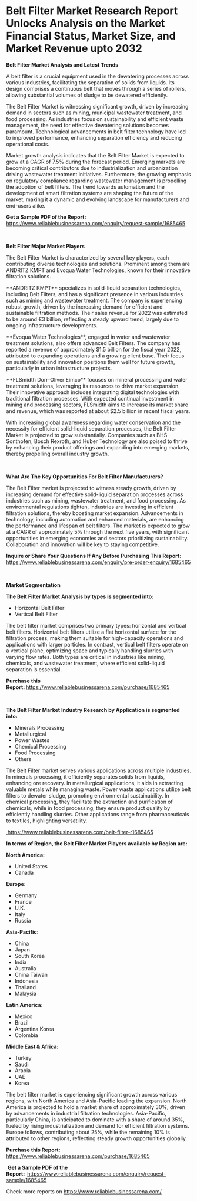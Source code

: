 <p><h1>Belt Filter Market Research Report Unlocks Analysis on the Market Financial Status, Market Size, and Market Revenue upto 2032</h1></p><p><strong>Belt Filter Market Analysis and Latest Trends</strong></p>
<p><p>A belt filter is a crucial equipment used in the dewatering processes across various industries, facilitating the separation of solids from liquids. Its design comprises a continuous belt that moves through a series of rollers, allowing substantial volumes of sludge to be dewatered efficiently. </p><p>The Belt Filter Market is witnessing significant growth, driven by increasing demand in sectors such as mining, municipal wastewater treatment, and food processing. As industries focus on sustainability and efficient waste management, the need for effective dewatering solutions becomes paramount. Technological advancements in belt filter technology have led to improved performance, enhancing separation efficiency and reducing operational costs.</p><p>Market growth analysis indicates that the Belt Filter Market is expected to grow at a CAGR of 7.5% during the forecast period. Emerging markets are becoming critical contributors due to industrialization and urbanization driving wastewater treatment initiatives. Furthermore, the growing emphasis on regulatory compliance regarding wastewater management is propelling the adoption of belt filters. The trend towards automation and the development of smart filtration systems are shaping the future of the market, making it a dynamic and evolving landscape for manufacturers and end-users alike.</p></p>
<p><strong>Get a Sample PDF of the Report:&nbsp;</strong> <a href="https://www.reliablebusinessarena.com/enquiry/request-sample/1685465?utm_campaign=3559&utm_medium=2&utm_source=Github&utm_content=ia&utm_term=11042025&utm_id=belt-filter">https://www.reliablebusinessarena.com/enquiry/request-sample/1685465</a></p>
<p>&nbsp;</p>
<p><strong>Belt Filter Major Market Players</strong></p>
<p><p>The Belt Filter Market is characterized by several key players, each contributing diverse technologies and solutions. Prominent among them are ANDRITZ KMPT and Evoqua Water Technologies, known for their innovative filtration solutions.</p><p>**ANDRITZ KMPT** specializes in solid-liquid separation technologies, including Belt Filters, and has a significant presence in various industries such as mining and wastewater treatment. The company is experiencing robust growth, driven by the increasing demand for efficient and sustainable filtration methods. Their sales revenue for 2022 was estimated to be around €3 billion, reflecting a steady upward trend, largely due to ongoing infrastructure developments.</p><p>**Evoqua Water Technologies**, engaged in water and wastewater treatment solutions, also offers advanced Belt Filters. The company has reported a revenue of approximately $1.5 billion for the fiscal year 2022, attributed to expanding operations and a growing client base. Their focus on sustainability and innovation positions them well for future growth, particularly in urban infrastructure projects.</p><p>**FLSmidth Dorr-Oliver Eimco** focuses on mineral processing and water treatment solutions, leveraging its resources to drive market expansion. Their innovative approach includes integrating digital technologies with traditional filtration processes. With expected continual investment in mining and processing sectors, FLSmidth aims to increase its market share and revenue, which was reported at about $2.5 billion in recent fiscal years.</p><p>With increasing global awareness regarding water conservation and the necessity for efficient solid-liquid separation processes, the Belt Filter Market is projected to grow substantially. Companies such as BHS Sonthofen, Bosch Rexroth, and Huber Technology are also poised to thrive by enhancing their product offerings and expanding into emerging markets, thereby propelling overall industry growth.</p></p>
<p>&nbsp;</p>
<p><strong>What Are The Key Opportunities For Belt Filter Manufacturers?</strong></p>
<p><p>The Belt Filter market is projected to witness steady growth, driven by increasing demand for effective solid-liquid separation processes across industries such as mining, wastewater treatment, and food processing. As environmental regulations tighten, industries are investing in efficient filtration solutions, thereby boosting market expansion. Advancements in technology, including automation and enhanced materials, are enhancing the performance and lifespan of belt filters. The market is expected to grow at a CAGR of approximately 5% through the next five years, with significant opportunities in emerging economies and sectors prioritizing sustainability. Collaboration and innovation will be key to staying competitive.</p></p>
<p><strong>Inquire or Share Your Questions If Any Before Purchasing This Report:</strong> <a href="https://www.reliablebusinessarena.com/enquiry/pre-order-enquiry/1685465?utm_campaign=3559&utm_medium=2&utm_source=Github&utm_content=ia&utm_term=11042025&utm_id=belt-filter">https://www.reliablebusinessarena.com/enquiry/pre-order-enquiry/1685465</a></p>
<p>&nbsp;</p>
<p><strong>Market Segmentation</strong></p>
<p><strong>The Belt Filter Market Analysis by types is segmented into:</strong></p>
<p><ul><li>Horizontal Belt Filter</li><li>Vertical Belt Filter</li></ul></p>
<p><p>The belt filter market comprises two primary types: horizontal and vertical belt filters. Horizontal belt filters utilize a flat horizontal surface for the filtration process, making them suitable for high-capacity operations and applications with larger particles. In contrast, vertical belt filters operate on a vertical plane, optimizing space and typically handling slurries with varying flow rates. Both types are critical in industries like mining, chemicals, and wastewater treatment, where efficient solid-liquid separation is essential.</p></p>
<p><strong>Purchase this Report:&nbsp;</strong><a href="https://www.reliablebusinessarena.com/purchase/1685465?utm_campaign=3559&utm_medium=2&utm_source=Github&utm_content=ia&utm_term=11042025&utm_id=belt-filter">https://www.reliablebusinessarena.com/purchase/1685465</a></p>
<p>&nbsp;</p>
<p><strong>The Belt Filter Market Industry Research by Application is segmented into:</strong></p>
<p><ul><li>Minerals Processing</li><li>Metallurgical</li><li>Power Wastes</li><li>Chemical Processing</li><li>Food Processing</li><li>Others</li></ul></p>
<p><p>The Belt Filter market serves various applications across multiple industries. In minerals processing, it efficiently separates solids from liquids, enhancing ore recovery. In metallurgical applications, it aids in extracting valuable metals while managing waste. Power waste applications utilize belt filters to dewater sludge, promoting environmental sustainability. In chemical processing, they facilitate the extraction and purification of chemicals, while in food processing, they ensure product quality by efficiently handling slurries. Other applications range from pharmaceuticals to textiles, highlighting versatility.</p></p>
<p><a href="https://www.reliablebusinessarena.com/belt-filter-r1685465?utm_campaign=3559&utm_medium=2&utm_source=Github&utm_content=ia&utm_term=11042025&utm_id=belt-filter">&nbsp;https://www.reliablebusinessarena.com/belt-filter-r1685465</a></p>
<p><strong>In terms of Region, the Belt Filter Market Players available by Region are:</strong></p>
<p>
    <p> <strong> North America: </strong>
        <ul>
            <li>United States</li>
            <li>Canada</li>
        </ul>
        </p> 
    <p> <strong> Europe: </strong>
        <ul>
            <li>Germany</li>
            <li>France</li>
            <li>U.K.</li>
            <li>Italy</li>
            <li>Russia</li>
        </ul>
        </p> 
    <p> <strong> Asia-Pacific: </strong>
        <ul>
            <li>China</li>
            <li>Japan</li>
            <li>South Korea</li>
            <li>India</li>
            <li>Australia</li>
            <li>China Taiwan</li>
            <li>Indonesia</li>
            <li>Thailand</li>
            <li>Malaysia</li>
        </ul>
        </p> 
    <p> <strong> Latin America: </strong>
        <ul>
            <li>Mexico</li>
            <li>Brazil</li>
            <li>Argentina Korea</li>
            <li>Colombia</li>
        </ul>
        </p> 
    <p> <strong> Middle East & Africa: </strong>
        <ul>
            <li>Turkey</li>
            <li>Saudi</li>
            <li>Arabia</li>
            <li>UAE</li>
            <li>Korea</li>
        </ul>
    </p>
    </p>
<p><p>The belt filter market is experiencing significant growth across various regions, with North America and Asia-Pacific leading the expansion. North America is projected to hold a market share of approximately 30%, driven by advancements in industrial filtration technologies. Asia-Pacific, particularly China, is anticipated to dominate with a share of around 35%, fueled by rising industrialization and demand for efficient filtration systems. Europe follows, contributing about 25%, while the remaining 10% is attributed to other regions, reflecting steady growth opportunities globally.</p></p>
<p><strong>Purchase this Report: </strong><a href="https://www.reliablebusinessarena.com/purchase/1685465?utm_campaign=3559&utm_medium=2&utm_source=Github&utm_content=ia&utm_term=11042025&utm_id=belt-filter">https://www.reliablebusinessarena.com/purchase/1685465</a></p>
<p>&nbsp;<strong>Get a Sample PDF of the Report:&nbsp;&nbsp;</strong><a href="https://www.reliablebusinessarena.com/enquiry/request-sample/1685465?utm_campaign=3559&utm_medium=2&utm_source=Github&utm_content=ia&utm_term=11042025&utm_id=belt-filter">https://www.reliablebusinessarena.com/enquiry/request-sample/1685465</a></p>
<p><strong></strong></p>
<p>Check more reports on <a href="https://www.reliablebusinessarena.com/?utm_campaign=3559&utm_medium=2&utm_source=Github&utm_content=ia&utm_term=11042025&utm_id=belt-filter">https://www.reliablebusinessarena.com/</a></p>
